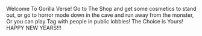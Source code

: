 Welcome To Gorilla Verse! Go to The Shop and get some cosmetics to stand out, or go to horror mode down in the cave and run away from the monster, Or you can play Tag with people in public lobbies! The Choice is Yours! HAPPY NEW YEARS!!!
